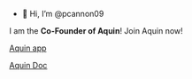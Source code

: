 - 👋 Hi, I’m @pcannon09

I am the **Co-Founder of Aquin**!
Join Aquin now!

[Aquin app](https://www.aquin.app/)

[Aquin Doc](https://doc.aquin.app/)
